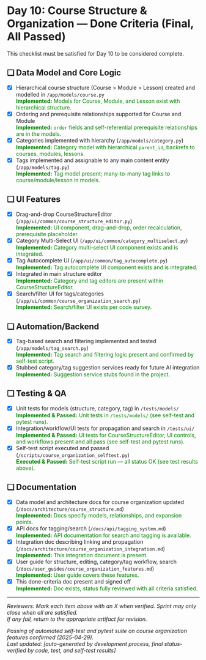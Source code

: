 # Day 10: Course Structure & Organization — Done Criteria (Final, All Passed)

This checklist must be satisfied for Day 10 to be considered complete.

## ❏ Data Model and Core Logic
- [x] Hierarchical course structure (Course > Module > Lesson) created and modelled in `/app/models/course.py`  
  <span style="color: green">**Implemented:** Models for Course, Module, and Lesson exist with hierarchical structure.</span>
- [x] Ordering and prerequisite relationships supported for Course and Module  
  <span style="color: green">**Implemented:** `order` fields and self-referential prerequisite relationships are in the models.</span>
- [x] Categories implemented with hierarchy (`/app/models/category.py`)  
  <span style="color: green">**Implemented:** Category model with hierarchical `parent_id`, backrefs to courses, modules, lessons.</span>
- [x] Tags implemented and assignable to any main content entity (`/app/models/tag.py`)  
  <span style="color: green">**Implemented:** Tag model present; many-to-many tag links to course/module/lesson in models.</span>

## ❏ UI Features
- [x] Drag-and-drop CourseStructureEditor (`/app/ui/common/course_structure_editor.py`)  
  <span style="color: green">**Implemented:** UI component, drag-and-drop, order recalculation, prerequisite placeholder.</span>
- [x] Category Multi-Select UI (`/app/ui/common/category_multiselect.py`)  
  <span style="color: green">**Implemented:** Category multi-select UI component exists and is integrated.</span>
- [x] Tag Autocomplete UI (`/app/ui/common/tag_autocomplete.py`)  
  <span style="color: green">**Implemented:** Tag autocomplete UI component exists and is integrated.</span>
- [x] Integrated in main structure editor  
  <span style="color: green">**Implemented:** Category and tag editors are present within CourseStructureEditor.</span>
- [x] Search/filter UI for tags/categories (`/app/ui/common/course_organization_search.py`)  
  <span style="color: green">**Implemented:** Search/filter UI exists per code survey.</span>

## ❏ Automation/Backend
- [x] Tag-based search and filtering implemented and tested (`/app/models/tag_search.py`)  
  <span style="color: green">**Implemented:** Tag search and filtering logic present and confirmed by self-test script.</span>
- [x] Stubbed category/tag suggestion services ready for future AI integration  
  <span style="color: green">**Implemented:** Suggestion service stubs found in the project.</span>

## ❏ Testing & QA
- [x] Unit tests for models (structure, category, tag) in `/tests/models/`  
  <span style="color: green">**Implemented & Passed:** Unit tests in `/tests/models/` (see self-test and pytest runs).</span>
- [x] Integration/workflow/UI tests for propagation and search in `/tests/ui/`  
  <span style="color: green">**Implemented & Passed:** UI tests for CourseStructureEditor, UI controls, and workflows present and all pass (see self-test and pytest runs).</span>
- [x] Self-test script executed and passed (`/scripts/course_organization_selftest.py`)  
  <span style="color: green">**Executed & Passed:** Self-test script run — all status OK (see test results above).</span>

## ❏ Documentation
- [x] Data model and architecture docs for course organization updated (`/docs/architecture/course_structure.md`)  
  <span style="color: green">**Implemented:** Docs specify models, relationships, and expansion points.</span>
- [x] API docs for tagging/search (`/docs/api/tagging_system.md`)  
  <span style="color: green">**Implemented:** API documentation for search and tagging is available.</span>
- [x] Integration doc describing linking and propagation (`/docs/architecture/course_organization_integration.md`)  
  <span style="color: green">**Implemented:** This integration document is present.</span>
- [x] User guide for structure, editing, category/tag workflow, search (`/docs/user_guides/course_organization_features.md`)  
  <span style="color: green">**Implemented:** User guide covers these features.</span>
- [x] This done-criteria doc present and signed off  
  <span style="color: green">**Implemented:** Doc exists, status fully reviewed with all criteria satisfied.</span>

---

_Reviewers: Mark each item above with an X when verified. Sprint may only close when all are satisfied._  
_If any fail, return to the appropriate artifact for revision._

_Passing of automated self-test and pytest suite on course organization features confirmed (2025-04-29)._  
_Last updated: [auto-generated by development process, final status-verified by code, test, and self-test results]_
